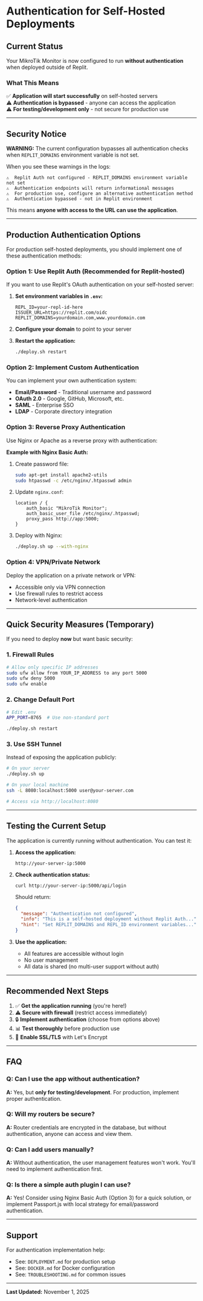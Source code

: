 # Authentication for Self-Hosted Deployments

## Current Status

Your MikroTik Monitor is now configured to run **without authentication** when deployed outside of Replit.

### What This Means

✅ **Application will start successfully** on self-hosted servers  
⚠️ **Authentication is bypassed** - anyone can access the application  
⚠️ **For testing/development only** - not secure for production use  

---

## Security Notice

**WARNING:** The current configuration bypasses all authentication checks when `REPLIT_DOMAINS` environment variable is not set.

When you see these warnings in the logs:
```
⚠️  Replit Auth not configured - REPLIT_DOMAINS environment variable not set
⚠️  Authentication endpoints will return informational messages
⚠️  For production use, configure an alternative authentication method
⚠️  Authentication bypassed - not in Replit environment
```

This means **anyone with access to the URL can use the application**.

---

## Production Authentication Options

For production self-hosted deployments, you should implement one of these authentication methods:

### Option 1: Use Replit Auth (Recommended for Replit-hosted)

If you want to use Replit's OAuth authentication on your self-hosted server:

1. **Set environment variables in `.env`:**
   ```env
   REPL_ID=your-repl-id-here
   ISSUER_URL=https://replit.com/oidc
   REPLIT_DOMAINS=yourdomain.com,www.yourdomain.com
   ```

2. **Configure your domain** to point to your server

3. **Restart the application:**
   ```bash
   ./deploy.sh restart
   ```

### Option 2: Implement Custom Authentication

You can implement your own authentication system:

- **Email/Password** - Traditional username and password
- **OAuth 2.0** - Google, GitHub, Microsoft, etc.
- **SAML** - Enterprise SSO
- **LDAP** - Corporate directory integration

### Option 3: Reverse Proxy Authentication

Use Nginx or Apache as a reverse proxy with authentication:

**Example with Nginx Basic Auth:**

1. Create password file:
   ```bash
   sudo apt-get install apache2-utils
   sudo htpasswd -c /etc/nginx/.htpasswd admin
   ```

2. Update `nginx.conf`:
   ```nginx
   location / {
       auth_basic "MikroTik Monitor";
       auth_basic_user_file /etc/nginx/.htpasswd;
       proxy_pass http://app:5000;
   }
   ```

3. Deploy with Nginx:
   ```bash
   ./deploy.sh up --with-nginx
   ```

### Option 4: VPN/Private Network

Deploy the application on a private network or VPN:

- Accessible only via VPN connection
- Use firewall rules to restrict access
- Network-level authentication

---

## Quick Security Measures (Temporary)

If you need to deploy **now** but want basic security:

### 1. Firewall Rules

```bash
# Allow only specific IP addresses
sudo ufw allow from YOUR_IP_ADDRESS to any port 5000
sudo ufw deny 5000
sudo ufw enable
```

### 2. Change Default Port

```bash
# Edit .env
APP_PORT=8765  # Use non-standard port

./deploy.sh restart
```

### 3. Use SSH Tunnel

Instead of exposing the application publicly:

```bash
# On your server
./deploy.sh up

# On your local machine
ssh -L 8080:localhost:5000 user@your-server.com

# Access via http://localhost:8080
```

---

## Testing the Current Setup

The application is currently running without authentication. You can test it:

1. **Access the application:**
   ```
   http://your-server-ip:5000
   ```

2. **Check authentication status:**
   ```
   curl http://your-server-ip:5000/api/login
   ```
   
   Should return:
   ```json
   {
     "message": "Authentication not configured",
     "info": "This is a self-hosted deployment without Replit Auth...",
     "hint": "Set REPLIT_DOMAINS and REPL_ID environment variables..."
   }
   ```

3. **Use the application:**
   - All features are accessible without login
   - No user management
   - All data is shared (no multi-user support without auth)

---

## Recommended Next Steps

1. ✅ **Get the application running** (you're here!)
2. ⚠️ **Secure with firewall** (restrict access immediately)
3. 🔒 **Implement authentication** (choose from options above)
4. 📊 **Test thoroughly** before production use
5. 🔐 **Enable SSL/TLS** with Let's Encrypt

---

## FAQ

### Q: Can I use the app without authentication?
**A:** Yes, but **only for testing/development**. For production, implement proper authentication.

### Q: Will my routers be secure?
**A:** Router credentials are encrypted in the database, but without authentication, anyone can access and view them.

### Q: Can I add users manually?
**A:** Without authentication, the user management features won't work. You'll need to implement authentication first.

### Q: Is there a simple auth plugin I can use?
**A:** Yes! Consider using Nginx Basic Auth (Option 3) for a quick solution, or implement Passport.js with local strategy for email/password authentication.

---

## Support

For authentication implementation help:
- See: `DEPLOYMENT.md` for production setup
- See: `DOCKER.md` for Docker configuration
- See: `TROUBLESHOOTING.md` for common issues

---

**Last Updated:** November 1, 2025

